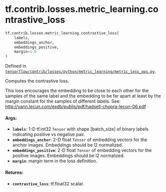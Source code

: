 <div itemscope itemtype="http://developers.google.com/ReferenceObject">
<meta itemprop="name" content="tf.contrib.losses.metric_learning.contrastive_loss" />
<meta itemprop="path" content="Stable" />
</div>

# tf.contrib.losses.metric_learning.contrastive_loss

``` python
tf.contrib.losses.metric_learning.contrastive_loss(
    labels,
    embeddings_anchor,
    embeddings_positive,
    margin=1.0
)
```



Defined in [`tensorflow/contrib/losses/python/metric_learning/metric_loss_ops.py`](/code/stable/tensorflow/contrib/losses/python/metric_learning/metric_loss_ops.py).

Computes the contrastive loss.

This loss encourages the embedding to be close to each other for
  the samples of the same label and the embedding to be far apart at least
  by the margin constant for the samples of different labels.
See: http://yann.lecun.com/exdb/publis/pdf/hadsell-chopra-lecun-06.pdf

#### Args:

* <b>`labels`</b>: 1-D tf.int32 `Tensor` with shape [batch_size] of
    binary labels indicating positive vs negative pair.
* <b>`embeddings_anchor`</b>: 2-D float `Tensor` of embedding vectors for the anchor
    images. Embeddings should be l2 normalized.
* <b>`embeddings_positive`</b>: 2-D float `Tensor` of embedding vectors for the
    positive images. Embeddings should be l2 normalized.
* <b>`margin`</b>: margin term in the loss definition.


#### Returns:

* <b>`contrastive_loss`</b>: tf.float32 scalar.